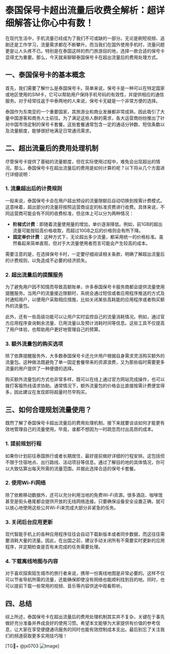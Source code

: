 # 泰国保号卡超出流量后收费全解析：超详细解答让你心中有数！

在现代生活中，手机流量已经成为了我们不可或缺的一部分。无论是刷短视频、追剧还是工作学习，流量需求都在不断攀升。而当我们在国外使用手机时，流量问题更是让人头疼不已。特别是在泰国这样的热门旅游目的地，选择一款合适的保号卡显得尤为重要。那么，今天就来聊聊泰国保号卡在超出流量后的费用处理方式。

## 一、泰国保号卡的基本概念

首先，我们需要了解什么是泰国保号卡。简单来说，保号卡是一种可以在特定国家或地区使用的SIM卡，它可以帮助用户保持手机号码的有效性，并提供相应的通信服务。对于经常往返于中泰两地的人来说，保号卡无疑是一个非常方便的选择。

泰国作为东南亚的一个重要国家，其旅游业和商业发展都非常成熟，因此吸引了大量中国游客和商务人士前往。为了满足这些人群的需求，各大运营商纷纷推出了针对中国市场定制的保号卡套餐。这些套餐通常包含一定的通话分钟数、短信条数以及流量额度，能够很好地满足日常通讯需求。

## 二、超出流量后的费用处理机制

尽管保号卡提供了基础的流量额度，但在实际使用过程中，难免会出现超出的情况。那么，泰国保号卡在超出流量后的费用是如何计算的呢？以下将从几个方面进行详细说明：

### 1. 流量超出后的计费规则

一般来说，泰国保号卡会在用户超出预设的流量限额后自动切换到按需计费模式。这意味着，超出部分的流量将按照运营商设定的标准资费进行收费。具体来说，不同运营商可能会有不同的收费标准，但总体上可以分为两种情况：

- **阶梯式计费**：即随着流量使用量的增加，单价逐渐降低。例如，前1GB的超出流量可能按较高价格收取，而超过10GB之后的价格则会有所下降。
- **固定单价计费**：这种方式下，无论超出多少流量，都采用统一的价格标准。虽然看起来简单直观，但对于大流量使用者而言可能会产生较高的成本。

需要注意的是，在选择保号卡时，一定要仔细阅读相关条款，明确了解超出流量后的计费规则，以免造成不必要的经济损失。

### 2. 超出流量后的提醒服务

为了避免用户因不知情而导致高额账单，许多泰国保号卡服务商都会提供流量使用提醒服务。当用户的流量接近限额时，系统会通过短信或者应用程序推送的方式及时通知用户，以便用户采取相应措施，比如关闭某些高耗能的应用程序或者购买额外的流量包。

此外，还有一些高级功能可以让用户实时监控自己的流量消耗情况。例如，通过官方应用程序查询剩余流量、已用流量以及预计消耗时间等信息。这些工具不仅提高了用户体验，也帮助用户更好地管理自己的预算。

### 3. 额外流量包的购买选项

除了依靠提醒服务外，大多数泰国保号卡还允许用户根据自身需求灵活购买额外的流量包。这种做法既避免了单一固定套餐带来的资源浪费，又为那些临时需要更多流量的用户提供了一种便捷的选择。

购买额外流量包的方式也非常多样，既可以在线上通过官方网站完成操作，也可以拨打客服热线请求协助。通常情况下，额外流量包的价格会比直接按需计费便宜得多，因此建议在发现即将超量时尽早购买。

## 三、如何合理规划流量使用？

既然了解了泰国保号卡超出流量后的费用处理机制，接下来就要谈谈如何才能更有效地管理自己的流量使用。毕竟，谁都不想因为一时疏忽而付出高昂的成本。

### 1. 提前规划行程

如果你计划前往泰国旅行或者长期居住，最好提前做好详细的行程安排。这包括但不限于住宿地点、出行路线、活动项目等信息。通过了解目的地的具体情况，你可以大致估算出每天所需的流量范围，并据此选择合适的保号卡套餐。

### 2. 使用Wi-Fi网络

除了依赖移动数据外，还可以充分利用当地的免费Wi-Fi资源。很多酒店、咖啡馆甚至是街头巷尾都会提供开放的无线网络连接。只要确保设备安全设置正确，就可以放心地使用这些公共Wi-Fi来完成大部分非紧急的任务。

### 3. 关闭后台应用更新

现代智能手机上的各种应用程序往往会自动下载新版本或者同步数据，而这往往需要消耗大量的流量。因此，在出国之前，建议手动关闭所有不需要实时更新的应用程序，并定期检查是否有未完成的任务需要处理。

### 4. 下载离线地图与内容

对于喜欢探索陌生城市的旅行者来说，携带一份离线地图是非常必要的。这样不仅可以节省导航所需的流量，还能确保即使没有网络也能顺利找到目的地。同时，也可以提前下载一些常用的视频、音乐等内容供途中观看聆听。

## 四、总结

综上所述，泰国保号卡在超出流量后的费用处理机制其实并不复杂，关键在于事先做好充分准备并养成良好的使用习惯。希望本文能够为大家提供有价值的参考信息，让大家在享受便捷通讯服务的同时也能有效控制成本支出。最后别忘了关注我们的频道获取更多实用技巧哦！

[TG💪+ @jx0703 ![Image](https://github.com/user-attachments/assets/dbca1d08-cadb-493c-b0ec-ad6f7a83f270)]